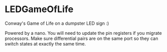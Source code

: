 # LEDGameOfLife
Conway's Game of Life on a dumpster LED sign :)
 
Powered by a nano. You will need to update the pin registers if you migrate processors. Make sure differential pairs are on the same port so they can switch states at exactly the same time. 

